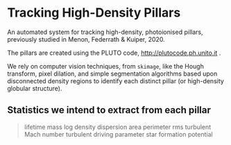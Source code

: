 # Tracking High-Density Pillars
An automated system for tracking high-density, photoionised pillars, previously studied in Menon, Federrath & Kuiper, 2020.

The pillars are created using the PLUTO code, http://plutocode.ph.unito.it .

We rely on computer vision techniques, from `skimage`, like the Hough transform, pixel dilation, and simple segmentation algorithms based upon disconnected density regions to identify each distinct pillar (or high-density globular structure).

## Statistics we intend to extract from each pillar

> lifetime
> mass
> log density dispersion
> area
> perimeter
> rms turbulent Mach number
> turbulent driving parameter
> star formation potential
